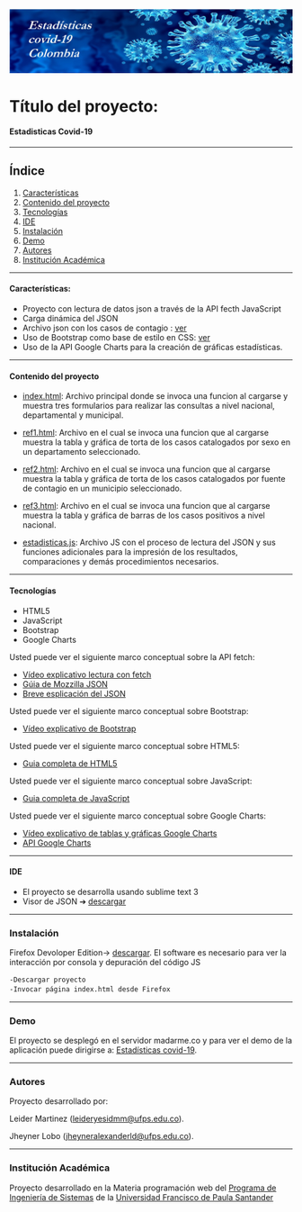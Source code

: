 ![Estadisticas](./images/blue-covid-banner.jpg)
# Título del proyecto:

#### Estadisticas Covid-19 
***
## Índice
1. [Características](#características)
2. [Contenido del proyecto](#contenido-del-proyecto)
3. [Tecnologías](#tecnologías)
4. [IDE](#ide)
5. [Instalación](#instalación)
6. [Demo](#demo)
7. [Autores](#autores)
8. [Institución Académica](#institución-académica)
***

#### Características:

  - Proyecto con lectura de datos json a través de la API fecth JavaScript
  - Carga dinámica del JSON 
  - Archivo json con los casos de contagio : [ver](https://www.datos.gov.co/resource/gt2j-8ykr.json)
  - Uso de Bootstrap como base de estilo en CSS: [ver](https://getbootstrap.com/)
  - Uso de la API Google Charts para la creación de gráficas estadísticas.
***
  #### Contenido del proyecto
  - [index.html](https://gitlab.com/Wolf21/estadisticascovid/-/blob/master/index.html): Archivo principal donde se invoca una funcion al cargarse y muestra tres formularios para realizar las consultas a nivel nacional, departamental y municipal.

  - [ref1.html](https://gitlab.com/Wolf21/estadisticascovid/-/blob/master/html/ref1.html): Archivo en el cual se invoca una funcion que al cargarse muestra la tabla y gráfica de torta de los casos catalogados por sexo en un departamento seleccionado.

  - [ref2.html](https://gitlab.com/Wolf21/estadisticascovid/-/blob/master/html/ref2.html): Archivo en el cual se invoca una funcion que al cargarse muestra la tabla y gráfica de torta de los casos catalogados por fuente de contagio en un municipio seleccionado.

   - [ref3.html](https://gitlab.com/Wolf21/estadisticascovid/-/blob/master/html/ref3.html): Archivo en el cual se invoca una funcion que al cargarse muestra la tabla y gráfica de barras de los casos positivos a nivel nacional.
   
  - [estadisticas.js](https://gitlab.com/Wolf21/estadisticascovid/-/blob/master/js/estadisticas.js): Archivo JS con el proceso de lectura del JSON y sus funciones adicionales para la impresión de los resultados, comparaciones y demás procedimientos necesarios.

***
#### Tecnologías

  - HTML5
  - JavaScript
  - Bootstrap
  - Google Charts

Usted puede ver el siguiente marco conceptual sobre la API fetch:

  - [Vídeo explicativo lectura con fetch](https://www.youtube.com/watch?v=DP7Hkr2ss_I)
  - [Gúia de Mozzilla JSON](https://developer.mozilla.org/es/docs/Learn/JavaScript/Objects/JSON)
  - [Breve esplicación del JSON](https://www.w3schools.com/whatis/whatis_json.asp)

Usted puede ver el siguiente marco conceptual sobre Bootstrap:
  - [Vídeo explicativo de Bootstrap](https://www.youtube.com/watch?v=59pex8k8Xr8)

Usted puede ver el siguiente marco conceptual sobre HTML5:
  - [Guia completa de HTML5](https://www.w3schools.com/html/default.asp)

Usted puede ver el siguiente marco conceptual sobre JavaScript:
  - [Guia completa de JavaScript](https://www.w3schools.com/js/default.asp)

Usted puede ver el siguiente marco conceptual sobre Google Charts:
  - [Vídeo explicativo de tablas y gráficas Google Charts](https://www.youtube.com/watch?v=QRN91T8rqW4&feature=emb_logo)
  - [API Google Charts](https://developers.google.com/chart)

  ***
#### IDE

- El proyecto se desarrolla usando sublime text 3 
- Visor de JSON ➔ [descargar](http://jsonviewer.stack.hu/)

***
### Instalación

Firefox Devoloper Edition-> [descargar](https://www.mozilla.org/es-ES/firefox/developer/).
El software es necesario para ver la interacción por consola y depuración del código JS


```sh
-Descargar proyecto
-Invocar página index.html desde Firefox 
```

***
### Demo

El proyecto se desplegó en el servidor madarme.co y para ver el demo de la aplicación puede dirigirse a: [Estadísticas covid-19](http://ufps22.madarme.co/estadistica_covid/index.html).

***
### Autores
Proyecto desarrollado por: 

Leider Martinez (<leideryesidmm@ufps.edu.co>).
                          
Jheyner Lobo (<jheyneralexanderld@ufps.edu.co>).

***
### Institución Académica   
Proyecto desarrollado en la Materia programación web del  [Programa de Ingeniería de Sistemas] de la [Universidad Francisco de Paula Santander]


   [Programa de Ingeniería de Sistemas]:<https://ingsistemas.cloud.ufps.edu.co/>
   [Universidad Francisco de Paula Santander]:<https://ww2.ufps.edu.co/>
